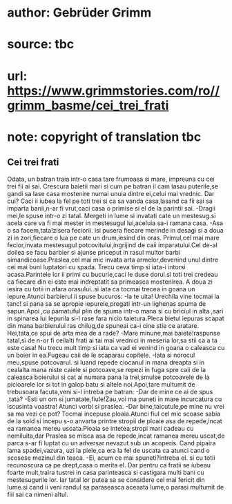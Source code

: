 # author: Gebrüder Grimm
# source: tbc
# url: https://www.grimmstories.com/ro//grimm_basme/cei_trei_frati
# note: copyright of translation tbc

## Cei trei frati 

Odata, un batran traia intr-o casa tare frumoasa si mare, impreuna cu
cei trei fii ai sai. Crescura baietii mari si cum pe batran il cam lasau
puterile,se gandi sa lase casa mostenire numai unuia dintre ei,celui mai
vrednic. Dar cui? Caci ii iubea la fel pe toti trei si ca sa vanda
casa,lasand ca fii sai sa imparta banii,n-ar fi vrut,caci casa o primise
si el de la parintii sai.
-Dragii mei,le spuse intr-o zi tatal. Mergeti in lume si invatati cate
un mestesug.si acela care va fi mai mester in mestesugul lui,aceluia
sa-i ramana casa.
-Asa o sa facem,tata!zisera feciorii.
isi pusera fiecare merinde in desagi si a doua zi in zori,fiecare o lua
pe cate un drum,iesind din oras.
Primul,cel mai mare fecior,invata mestesugul potcovitului,ingrijind de
caii imparatului.Cel de-al doilea se facu barbier si ajunse priceput in
rasul multor barbi simandicoase.Praslea,cel mai mic invata arta
armelor,devenind unul dintre cei mai buni luptatori cu spada.
Trecu ceva timp si iata-i intorsi acasa.Parintele lor ii primi cu
bucurie,caci le duse dorul.si toti trei credeau ca fiecare din ei este
mai indreptatit sa primeasca mostenirea.
A doua zi iesira cu totii in afara orasului..si iata ca tocmai trecea in
goana un iepure.Atunci barbierul ii spuse bucuros:
-Ia te uita! Urechila vine tocmai la tanc!
si pana sa se apropie iepurele,pregati intr-un lighenas spuma de
sapun.Apoi ,cu pamatuful plin de spuma intr-o mana si cu briciul in alta
,sari in spinarea lui Iepurila si-l rase fara nicio taietura.Pleca
bietul iepuras scapat din mana barbierului ras chilug,de spuneai ca-i
cine stie ce aratare.
Hei,tata,ce spui de arta mea de a rade?
-Mare minune,mai baiete!raspunse tatal,si de n-or fi ceilalti frati ai
tai mai vrednici in meseria lor,sa stii ca a ta este casa!
Nu trecu mult timp si iata ca vad ei venind in goana o caleasca cu un
boier in ea.Fugeau caii de le scaparau copitele.
-Iata si norocul meu,spuse potcovarul.
si luand repede ciocanul in mana dreapta si in cealalta mana niste
caiele si potcoave,se repezi in fuga spre caii de la caleasca boierului
si cat ai numara pana la trei,smulse potcoavele de la picioarele lor si
tot in galop batu si altele noi.Apoi,tare multumit de trebusoara
facuta,veni si-l intreba pe batran:
-Dar de mine ce ai de spus ,tata?
-Esti un om si jumatate,fiule!Zau,voi ma puneti in mare incurcatura cu
iscusinta voastra!
Atunci vorbi si praslea.
-Dar bine,taicutule,pe mine nu vrei sa ma vezi ce pot?
Tocmai incepuse ploaia.Atunci fiul cel mic scoase sabia de la sold si
incepu s-o anvarta printre stropii de ploaie asa de repede,incat ea
ramanea mereu uscata.Ploaia se intetea;stropi mari cadeau cu
nemiluita,dar Praslea se misca asa de repede,incat ramanea mereu
uscat,de parca s-ar fi luptat cu un adversar nevazut sub un acoperis.
Cand pipaira lama spadei,vazura, uzi la piele,ca era la fel de uscata ca
atunci cand o scosese mezinul din teaca.
-Ei, acum ce mai spuneti?intreba el.
si cu totii recunoscura ca pe drept,casa o merita el.
Dar pentru ca fratii se iubeau foarte mult,traira tustrei in casa
parinteasca si castigara multi bani cu mestesugurile lor.
Iar tatal lor putea sa se considere cel mai fericit din lume.si cand ii
veni randul sa paraseasca aceasta lume,o parasi multumit de fiii sai ca
nimeni altul.
